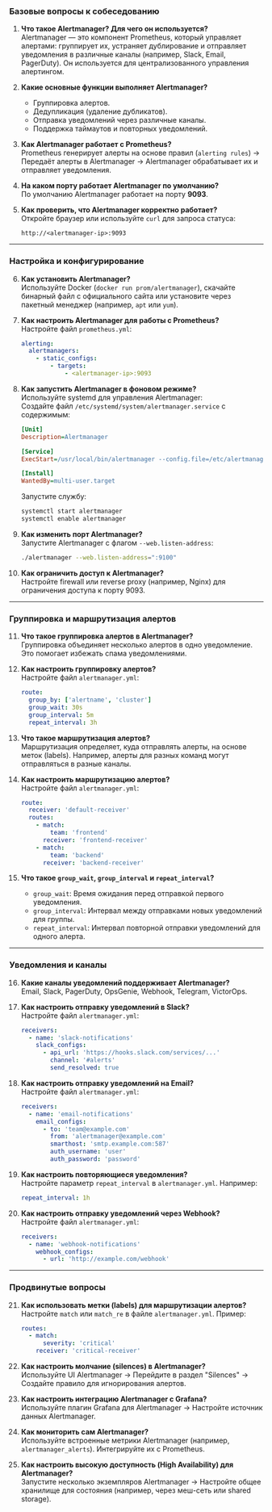 ### **Базовые вопросы к собеседованию**

1. **Что такое Alertmanager? Для чего он используется?**  
   Alertmanager — это компонент Prometheus, который управляет алертами: группирует их, устраняет дублирование и отправляет уведомления в различные каналы (например, Slack, Email, PagerDuty). Он используется для централизованного управления алертингом.

2. **Какие основные функции выполняет Alertmanager?**  
   - Группировка алертов.  
   - Дедупликация (удаление дубликатов).  
   - Отправка уведомлений через различные каналы.  
   - Поддержка таймаутов и повторных уведомлений.  

3. **Как Alertmanager работает с Prometheus?**  
   Prometheus генерирует алерты на основе правил (`alerting rules`) → Передаёт алерты в Alertmanager → Alertmanager обрабатывает их и отправляет уведомления.

4. **На каком порту работает Alertmanager по умолчанию?**  
   По умолчанию Alertmanager работает на порту **9093**.

5. **Как проверить, что Alertmanager корректно работает?**  
   Откройте браузер или используйте `curl` для запроса статуса:  
   ```
   http://<alertmanager-ip>:9093
   ```

---

### **Настройка и конфигурирование**

6. **Как установить Alertmanager?**  
   Используйте Docker (`docker run prom/alertmanager`), скачайте бинарный файл с официального сайта или установите через пакетный менеджер (например, `apt` или `yum`).

7. **Как настроить Alertmanager для работы с Prometheus?**  
   Настройте файл `prometheus.yml`:  
   ```yaml
   alerting:
     alertmanagers:
       - static_configs:
           - targets:
               - <alertmanager-ip>:9093
   ```

8. **Как запустить Alertmanager в фоновом режиме?**  
   Используйте systemd для управления Alertmanager:  
   Создайте файл `/etc/systemd/system/alertmanager.service` с содержимым:  
   ```ini
   [Unit]
   Description=Alertmanager

   [Service]
   ExecStart=/usr/local/bin/alertmanager --config.file=/etc/alertmanager/alertmanager.yml

   [Install]
   WantedBy=multi-user.target
   ```
   Запустите службу:  
   ```bash
   systemctl start alertmanager
   systemctl enable alertmanager
   ```

9. **Как изменить порт Alertmanager?**  
   Запустите Alertmanager с флагом `--web.listen-address`:  
   ```bash
   ./alertmanager --web.listen-address=":9100"
   ```

10. **Как ограничить доступ к Alertmanager?**  
    Настройте firewall или reverse proxy (например, Nginx) для ограничения доступа к порту 9093.

---

### **Группировка и маршрутизация алертов**

11. **Что такое группировка алертов в Alertmanager?**  
    Группировка объединяет несколько алертов в одно уведомление. Это помогает избежать спама уведомлениями.

12. **Как настроить группировку алертов?**  
    Настройте файл `alertmanager.yml`:  
    ```yaml
    route:
      group_by: ['alertname', 'cluster']
      group_wait: 30s
      group_interval: 5m
      repeat_interval: 3h
    ```

13. **Что такое маршрутизация алертов?**  
    Маршрутизация определяет, куда отправлять алерты, на основе меток (labels). Например, алерты для разных команд могут отправляться в разные каналы.

14. **Как настроить маршрутизацию алертов?**  
    Настройте файл `alertmanager.yml`:  
    ```yaml
    route:
      receiver: 'default-receiver'
      routes:
        - match:
            team: 'frontend'
          receiver: 'frontend-receiver'
        - match:
            team: 'backend'
          receiver: 'backend-receiver'
    ```

15. **Что такое `group_wait`, `group_interval` и `repeat_interval`?**  
    - `group_wait`: Время ожидания перед отправкой первого уведомления.  
    - `group_interval`: Интервал между отправками новых уведомлений для группы.  
    - `repeat_interval`: Интервал повторной отправки уведомлений для одного алерта.

---

### **Уведомления и каналы**

16. **Какие каналы уведомлений поддерживает Alertmanager?**  
    Email, Slack, PagerDuty, OpsGenie, Webhook, Telegram, VictorOps.

17. **Как настроить отправку уведомлений в Slack?**  
    Настройте файл `alertmanager.yml`:  
    ```yaml
    receivers:
      - name: 'slack-notifications'
        slack_configs:
          - api_url: 'https://hooks.slack.com/services/...'
            channel: '#alerts'
            send_resolved: true
    ```

18. **Как настроить отправку уведомлений на Email?**  
    Настройте файл `alertmanager.yml`:  
    ```yaml
    receivers:
      - name: 'email-notifications'
        email_configs:
          - to: 'team@example.com'
            from: 'alertmanager@example.com'
            smarthost: 'smtp.example.com:587'
            auth_username: 'user'
            auth_password: 'password'
    ```

19. **Как настроить повторяющиеся уведомления?**  
    Настройте параметр `repeat_interval` в `alertmanager.yml`. Например:  
    ```yaml
    repeat_interval: 1h
    ```

20. **Как настроить отправку уведомлений через Webhook?**  
    Настройте файл `alertmanager.yml`:  
    ```yaml
    receivers:
      - name: 'webhook-notifications'
        webhook_configs:
          - url: 'http://example.com/webhook'
    ```

---

### **Продвинутые вопросы**

21. **Как использовать метки (labels) для маршрутизации алертов?**  
    Настройте `match` или `match_re` в файле `alertmanager.yml`. Пример:  
    ```yaml
    routes:
      - match:
          severity: 'critical'
        receiver: 'critical-receiver'
    ```

22. **Как настроить молчание (silences) в Alertmanager?**  
    Используйте UI Alertmanager → Перейдите в раздел "Silences" → Создайте правило для игнорирования алертов.

23. **Как настроить интеграцию Alertmanager с Grafana?**  
    Используйте плагин Grafana для Alertmanager → Настройте источник данных Alertmanager.

24. **Как мониторить сам Alertmanager?**  
    Используйте встроенные метрики Alertmanager (например, `alertmanager_alerts`). Интегрируйте их с Prometheus.

25. **Как настроить высокую доступность (High Availability) для Alertmanager?**  
    Запустите несколько экземпляров Alertmanager → Настройте общее хранилище для состояния (например, через меш-сеть или shared storage).
